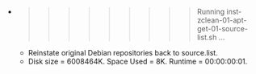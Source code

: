 * >>>>>>>>> Running inst-zclean-01-apt-get-01-source-list.sh ...
  * Reinstate original Debian repositories back to source.list.
  * Disk size = 6008464K. Space Used = 8K. Runtime = 00:00:00:01.
